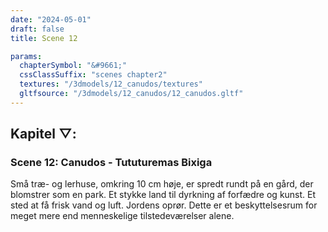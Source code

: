 ```yaml
---
date: "2024-05-01"
draft: false
title: Scene 12

params:
  chapterSymbol: "&#9661;"
  cssClassSuffix: "scenes chapter2"
  textures: "/3dmodels/12_canudos/textures"
  gltfsource: "/3dmodels/12_canudos/12_canudos.gltf"
---
```

## Kapitel &#9661;:
### Scene 12: Canudos - Tututuremas Bixiga
<canvas id="c"></canvas>

Små træ- og lerhuse, omkring 10 cm høje, er spredt rundt på en gård, der blomstrer som en park. Et stykke land til dyrkning af forfædre og kunst. Et sted at få frisk vand og luft. Jordens oprør. Dette er et beskyttelsesrum for meget mere end menneskelige tilstedeværelser alene.
